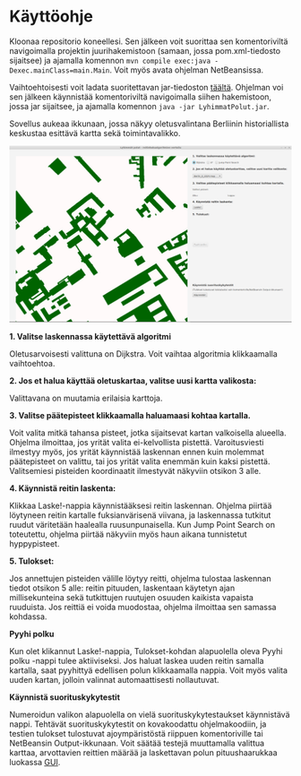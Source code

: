 # Käyttöohje

Kloonaa repositorio koneellesi. Sen jälkeen voit suorittaa sen komentoriviltä navigoimalla projektin juurihakemistoon (samaan, jossa pom.xml-tiedosto sijaitsee) ja ajamalla komennon `mvn compile exec:java -Dexec.mainClass=main.Main`. Voit myös avata ohjelman NetBeansissa.

Vaihtoehtoisesti voit ladata suoritettavan jar-tiedoston [täältä](https://github.com/jenkarper/LyhimmatPolut/releases/tag/v1.0). Ohjelman voi sen jälkeen käynnistää komentoriviltä navigoimalla siihen hakemistoon, jossa jar sijaitsee, ja ajamalla komennon `java -jar LyhimmatPolut.jar`.

Sovellus aukeaa ikkunaan, jossa näkyy oletusvalintana Berliinin historiallista keskustaa esittävä kartta sekä toimintavalikko.

<img src="https://github.com/jenkarper/LyhimmatPolut/blob/main/dokumentaatio/kuvat/kayttoliittyma.png" width="1000">

**1. Valitse laskennassa käytettävä algoritmi**

Oletusarvoisesti valittuna on Dijkstra. Voit vaihtaa algoritmia klikkaamalla vaihtoehtoa.

**2. Jos et halua käyttää oletuskartaa, valitse uusi kartta valikosta:**

Valittavana on muutamia erilaisia karttoja.

**3. Valitse päätepisteet klikkaamalla haluamaasi kohtaa kartalla.**

Voit valita mitkä tahansa pisteet, jotka sijaitsevat kartan valkoisella alueella. Ohjelma ilmoittaa, jos yrität valita ei-kelvollista pistettä. Varoitusviesti ilmestyy myös, jos yrität käynnistää laskennan ennen kuin molemmat päätepisteet on valittu, tai jos yrität valita enemmän kuin kaksi pistettä. Valitsemiesi pisteiden koordinaatit ilmestyvät näkyviin otsikon 3 alle. 

**4. Käynnistä reitin laskenta:**

Klikkaa Laske!-nappia käynnistääksesi reitin laskennan. Ohjelma piirtää löytyneen reitin kartalle fuksianvärisenä viivana, ja laskennassa tutkitut ruudut väritetään haalealla ruusunpunaisella. Kun Jump Point Search on toteutettu, ohjelma piirtää näkyviin myös haun aikana tunnistetut hyppypisteet.

**5. Tulokset:**

Jos annettujen pisteiden välille löytyy reitti, ohjelma tulostaa laskennan tiedot otsikon 5 alle: reitin pituuden, laskentaan käytetyn ajan millisekunteina sekä tutkittujen ruutujen osuuden kaikista vapaista ruuduista. Jos reittiä ei voida muodostaa, ohjelma ilmoittaa sen samassa kohdassa.

**Pyyhi polku**

Kun olet klikannut Laske!-nappia, Tulokset-kohdan alapuolella oleva Pyyhi polku -nappi tulee aktiiviseksi. Jos haluat laskea uuden reitin samalla kartalla, saat pyyhittyä edellisen polun klikkaamalla nappia. Voit myös valita uuden kartan, jolloin valinnat automaattisesti nollautuvat.

**Käynnistä suorituskykytestit**

Numeroidun valikon alapuolella on vielä suorituskykytestaukset käynnistävä nappi. Tehtävät suorituskykytestit on kovakoodattu ohjelmakoodiin, ja testien tulokset tulostuvat ajoympäristöstä riippuen komentoriville tai NetBeansin Output-ikkunaan. Voit säätää testejä muuttamalla valittua karttaa, arvottavien reittien määrää ja laskettavan polun pituushaarukkaa luokassa [GUI](https://github.com/jenkarper/LyhimmatPolut/blob/15adfee4f1bf974194a3219d78ba56fdbe79a971/lyhimmatpolut/src/main/java/ui/GUI.java#L189).
